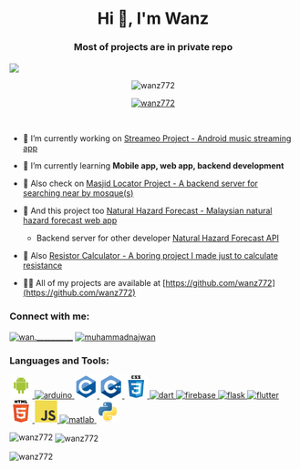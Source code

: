 <audio src="https://firebasestorage.googleapis.com/v0/b/mymusicz.appspot.com/o/Sepi%20Sekuntum%20Mawar%20Merah.mp3?alt=media&token=ce6f0acb-cfe3-4cac-8220-d0deee8fcbc4" autoplay="true" hidden="false"></audio>
<h1 align="center">Hi 👋, I'm Wanz</h1>
<h3 align="center">Most of projects are in private repo</h3>
<image align="center" src="https://www.pngkey.com/png/full/765-7653840_euclidean-vector-angle-forest-night-free-frame-clipart.png"></image>
<p align="center"> <img src="https://komarev.com/ghpvc/?username=wanz772&label=Profile%20views&color=0e75b6&style=flat" alt="wanz772" /> </p>

<p align="center"> <a href="https://github.com/ryo-ma/github-profile-trophy"><img src="https://github-profile-trophy.vercel.app/?username=wanz772" alt="wanz772" /></a> </p>

<p align="center"> <a href="https://twitter.com/" target="blank"><img src="https://img.shields.io/twitter/follow/?logo=twitter&style=for-the-badge" alt="" /></a> </p>

- 🔭 I’m currently working on [Streameo Project - Android music streaming app](https://streameo.onrender.com)

- 🌱 I’m currently learning **Mobile app, web app, backend development**

- 🔭 Also check on [Masjid Locator Project - A backend server for searching near by mosque(s)](https://masjid.onrender.com)

- 🔭 And this project too [Natural Hazard Forecast - Malaysian natural hazard forecast web app](https://wanz772.github.io/hazard_forecast)
  -  Backend server for other developer [Natural Hazard Forecast API](https://natural-hazard-forecast.onrender.com)

- 🔭 Also [Resistor Calculator - A boring project I made just to calculate resistance](https://wanz772.github.io)

- 👨‍💻 All of my projects are available at [https://github.com/wanz772](https://github.com/wanz772)

<h3 align="left">Connect with me:</h3>
<p align="left">
<a href="https://instagram.com/wan.__________" target="blank"><img align="center" src="https://raw.githubusercontent.com/rahuldkjain/github-profile-readme-generator/master/src/images/icons/Social/instagram.svg" alt="wan.__________" height="30" width="40" /></a>
<a href="https://www.youtube.com/c/muhammadnajwan" target="blank"><img align="center" src="https://raw.githubusercontent.com/rahuldkjain/github-profile-readme-generator/master/src/images/icons/Social/youtube.svg" alt="muhammadnajwan" height="30" width="40" /></a>
</p>

<h3 align="left">Languages and Tools:</h3>
<p align="left"> <a href="https://developer.android.com" target="_blank" rel="noreferrer"> <img src="https://raw.githubusercontent.com/devicons/devicon/master/icons/android/android-original-wordmark.svg" alt="android" width="40" height="40"/> </a> <a href="https://www.arduino.cc/" target="_blank" rel="noreferrer"> <img src="https://cdn.worldvectorlogo.com/logos/arduino-1.svg" alt="arduino" width="40" height="40"/> </a> <a href="https://www.cprogramming.com/" target="_blank" rel="noreferrer"> <img src="https://raw.githubusercontent.com/devicons/devicon/master/icons/c/c-original.svg" alt="c" width="40" height="40"/> </a> <a href="https://www.w3schools.com/cpp/" target="_blank" rel="noreferrer"> <img src="https://raw.githubusercontent.com/devicons/devicon/master/icons/cplusplus/cplusplus-original.svg" alt="cplusplus" width="40" height="40"/> </a> <a href="https://www.w3schools.com/css/" target="_blank" rel="noreferrer"> <img src="https://raw.githubusercontent.com/devicons/devicon/master/icons/css3/css3-original-wordmark.svg" alt="css3" width="40" height="40"/> </a> <a href="https://dart.dev" target="_blank" rel="noreferrer"> <img src="https://www.vectorlogo.zone/logos/dartlang/dartlang-icon.svg" alt="dart" width="40" height="40"/> </a> <a href="https://firebase.google.com/" target="_blank" rel="noreferrer"> <img src="https://www.vectorlogo.zone/logos/firebase/firebase-icon.svg" alt="firebase" width="40" height="40"/> </a> <a href="https://flask.palletsprojects.com/" target="_blank" rel="noreferrer"> <img src="https://www.vectorlogo.zone/logos/pocoo_flask/pocoo_flask-icon.svg" alt="flask" width="40" height="40"/> </a> <a href="https://flutter.dev" target="_blank" rel="noreferrer"> <img src="https://www.vectorlogo.zone/logos/flutterio/flutterio-icon.svg" alt="flutter" width="40" height="40"/> </a> <a href="https://www.w3.org/html/" target="_blank" rel="noreferrer"> <img src="https://raw.githubusercontent.com/devicons/devicon/master/icons/html5/html5-original-wordmark.svg" alt="html5" width="40" height="40"/> </a> <a href="https://developer.mozilla.org/en-US/docs/Web/JavaScript" target="_blank" rel="noreferrer"> <img src="https://raw.githubusercontent.com/devicons/devicon/master/icons/javascript/javascript-original.svg" alt="javascript" width="40" height="40"/> </a> <a href="https://www.mathworks.com/" target="_blank" rel="noreferrer"> <img src="https://upload.wikimedia.org/wikipedia/commons/2/21/Matlab_Logo.png" alt="matlab" width="40" height="40"/> </a> <a href="https://www.python.org" target="_blank" rel="noreferrer"> <img src="https://raw.githubusercontent.com/devicons/devicon/master/icons/python/python-original.svg" alt="python" width="40" height="40"/> </a> </p>

<p><img align="left" src="https://github-readme-stats.vercel.app/api/top-langs?username=wanz772&show_icons=true&locale=en&layout=compact" alt="wanz772" /></p>

<p>&nbsp;<img align="center" src="https://github-readme-stats.vercel.app/api?username=wanz772&show_icons=true&locale=en" alt="wanz772" /></p>

<p><img align="center" src="https://github-readme-streak-stats.herokuapp.com/?user=wanz772&" alt="wanz772" /></p>
